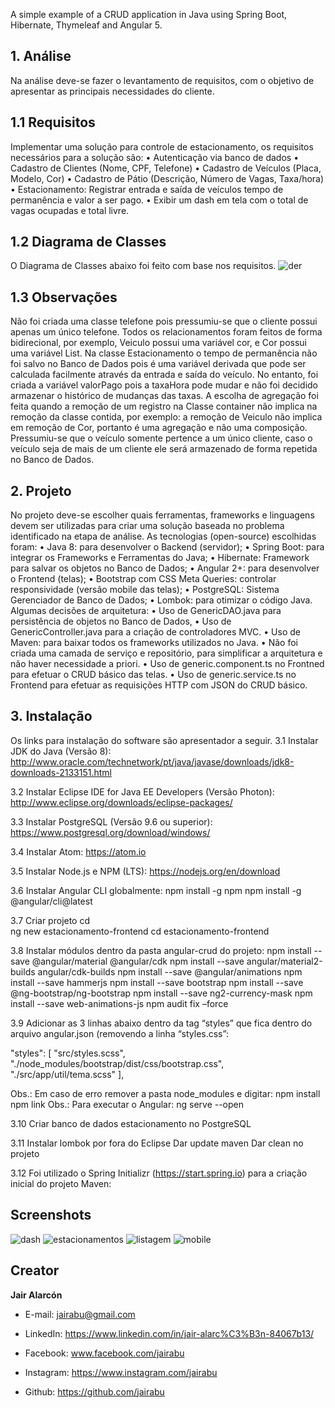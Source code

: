 A simple example of a CRUD application in Java using Spring Boot, Hibernate, Thymeleaf and Angular 5.


## 1. Análise

Na análise deve-se fazer o levantamento de requisitos, com o objetivo de apresentar as principais necessidades do cliente.

## 1.1 Requisitos

Implementar uma solução para controle de estacionamento, os requisitos necessários para a solução são:
• Autenticação via banco de dados
• Cadastro de Clientes (Nome, CPF, Telefone)
• Cadastro de Veículos (Placa, Modelo, Cor)
• Cadastro de Pátio (Descrição, Número de Vagas, Taxa/hora)
• Estacionamento: Registrar entrada e saída de veículos tempo de permanência e valor a ser pago. 
• Exibir um dash em tela com o total de vagas ocupadas e total livre.

## 1.2 Diagrama de Classes

O Diagrama de Classes abaixo foi feito com base nos requisitos.
![der](https://user-images.githubusercontent.com/20683723/43300358-300a3dfa-9135-11e8-99db-d527b5666c35.png)

## 1.3 Observações

Não foi criada uma classe telefone pois pressumiu-se que o cliente possui apenas um único telefone.
Todos os relacionamentos foram feitos de forma bidirecional, por exemplo, Veiculo possui uma variável cor, e Cor possui uma variável List<Veiculo>.
Na classe Estacionamento o tempo de permanência não foi salvo no Banco de Dados pois é uma variável derivada que pode ser calculada facilmente através da entrada e saída do veículo. No entanto, foi criada a variável valorPago pois a taxaHora pode mudar e não foi decidido armazenar o histórico de mudanças das taxas.
A escolha de agregação foi feita quando a remoção de um registro na Classe container não implica na remoção da classe contida, por exemplo: a remoção de Veiculo não implica em remoção de Cor, portanto é uma agregação e não uma composição.
Pressumiu-se que o veículo somente pertence a um único cliente, caso o veículo seja de mais de um cliente ele será armazenado de forma repetida no Banco de Dados.

## 2. Projeto

No projeto deve-se escolher quais ferramentas, frameworks e linguagens devem ser utilizadas para criar uma solução baseada no problema identificado na etapa de análise. As tecnologias (open-source) escolhidas foram: 
• Java 8: para desenvolver o Backend (servidor);
• Spring Boot: para integrar os Frameworks e Ferramentas do Java;
• Hibernate: Framework para salvar os objetos no Banco de Dados;
• Angular 2+: para desenvolver o Frontend (telas);
• Bootstrap com CSS Meta Queries: controlar responsividade (versão mobile das telas);
• PostgreSQL: Sistema Gerenciador de Banco de Dados;
• Lombok: para otimizar o código Java.
	Algumas decisões de arquitetura:
• Uso de GenericDAO.java para persistência de objetos no Banco de Dados,
• Uso de GenericController.java para a criação de controladores MVC.
• Uso de Maven: para baixar todos os frameworks utilizados no Java.
• Não foi criada uma camada de serviço e repositório, para simplificar a arquitetura e não haver necessidade a priori.
• Uso de generic.component.ts no Frontned para efetuar o CRUD básico das telas.
• Uso de generic.service.ts no Frontend para efetuar as requisições HTTP com JSON do CRUD básico.

## 3. Instalação
Os links para instalação do software são apresentador a seguir.
3.1 Instalar JDK do Java (Versão 8):
http://www.oracle.com/technetwork/pt/java/javase/downloads/jdk8-downloads-2133151.html

3.2 Instalar Eclipse IDE for Java EE Developers (Versão Photon):
http://www.eclipse.org/downloads/eclipse-packages/

3.3 Instalar PostgreSQL (Versão 9.6 ou superior):
https://www.postgresql.org/download/windows/

3.4 Instalar Atom:
https://atom.io

3.5 Instalar Node.js e NPM (LTS):
https://nodejs.org/en/download

3.6 Instalar Angular CLI globalmente:
npm install -g npm
npm install -g @angular/cli@latest

3.7 Criar projeto
cd \
ng new estacionamento-frontend
cd estacionamento-frontend

3.8 Instalar módulos dentro da pasta angular-crud do projeto:
npm install --save @angular/material @angular/cdk
npm install --save angular/material2-builds angular/cdk-builds
npm install --save @angular/animations
npm install --save hammerjs
npm install --save bootstrap
npm install --save @ng-bootstrap/ng-bootstrap
npm install --save ng2-currency-mask
npm install --save web-animations-js
npm audit fix –force

3.9 Adicionar as 3 linhas abaixo dentro da tag “styles” que fica dentro do arquivo angular.json (removendo a linha “styles.css”:

"styles": [
              "src/styles.scss",
              "./node_modules/bootstrap/dist/css/bootstrap.css",
              "./src/app/util/tema.scss"
            ],

Obs.: Em caso de erro remover a pasta node_modules e digitar:
npm install
npm link
Obs.: Para executar o Angular:
ng serve --open

3.10 Criar banco de dados estacionamento no PostgreSQL

3.11 Instalar lombok por fora do Eclipse
Dar update maven
Dar clean no projeto

3.12 Foi utilizado o Spring Initializr (https://start.spring.io) para a criação inicial do projeto Maven:

## Screenshots
![dash](https://user-images.githubusercontent.com/20683723/43300391-5a0b054e-9135-11e8-9448-8fb3d322d96a.png)
![estacionamentos](https://user-images.githubusercontent.com/20683723/43300392-5ca17838-9135-11e8-82d5-aeda144084ac.png)
![listagem](https://user-images.githubusercontent.com/20683723/43300395-5ead45a8-9135-11e8-809e-0d9eb6a8acff.png)
![mobile](https://user-images.githubusercontent.com/20683723/43300396-60b17f90-9135-11e8-87c8-65ffd9d705e7.png)

## Creator

**Jair Alarcón**

- E-mail: jairabu@gmail.com
- LinkedIn: https://www.linkedin.com/in/jair-alarc%C3%B3n-84067b13/

- Facebook: www.facebook.com/jairabu
- Instagram: https://www.instagram.com/jairabu
- Github: https://github.com/jairabu
